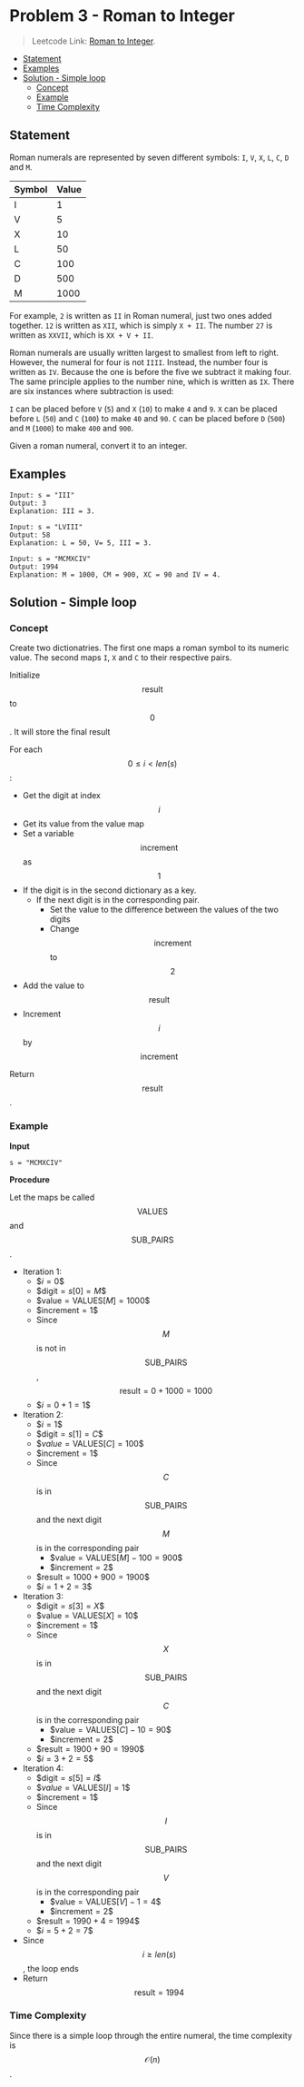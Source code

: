 # <!-- omit in toc --> Problem 3 - Roman to Integer

> Leetcode Link: [Roman to Integer](https://leetcode.com/problems/roman-to-integer/).

- [Statement](#statement)
- [Examples](#examples)
- [Solution - Simple loop](#solution---simple-loop)
  - [Concept](#concept)
  - [Example](#example)
  - [Time Complexity](#time-complexity)

## Statement

Roman numerals are represented by seven different symbols: `I`, `V`, `X`, `L`, `C`, `D` and `M`.

| Symbol | Value |
|---|---|
| I | 1 |
| V | 5 |
| X | 10 |
| L | 50 |
| C | 100 |
| D | 500 |
| M | 1000 |

For example, `2` is written as `II` in Roman numeral, just two ones added together. `12` is written as `XII`, which is simply `X + II`. The number `27` is written as `XXVII`, which is `XX + V + II`.

Roman numerals are usually written largest to smallest from left to right. However, the numeral for four is not `IIII`. Instead, the number four is written as `IV`. Because the one is before the five we subtract it making four. The same principle applies to the number nine, which is written as `IX`. There are six instances where subtraction is used:

`I` can be placed before `V` (`5`) and `X` (`10`) to make `4` and `9`.
`X` can be placed before `L` (`50`) and `C` (`100`) to make `40` and `90`.
`C` can be placed before `D` (`500`) and `M` (`1000`) to make `400` and `900`.

Given a roman numeral, convert it to an integer.

## Examples

```block
Input: s = "III"
Output: 3
Explanation: III = 3.
```

```block
Input: s = "LVIII"
Output: 58
Explanation: L = 50, V= 5, III = 3.
```

```block
Input: s = "MCMXCIV"
Output: 1994
Explanation: M = 1000, CM = 900, XC = 90 and IV = 4.
```

## Solution - Simple loop

### Concept

Create two dictionatries. The first one maps a roman symbol to its numeric value. The second maps `I`, `X` and `C` to their respective pairs.

Initialize $$\text{result}$$ to $$0$$. It will store the final result

For each $$0 \le i < len(s)$$:

- Get the digit at index $$i$$
- Get its value from the value map
- Set a variable $$\text{increment}$$ as $$1$$
- If the digit is in the second dictionary as a key.
  - If the next digit is in the corresponding pair.
    - Set the value to the difference between the values of the two digits
    - Change $$\text{increment}$$ to $$2$$
- Add the value to $$\text{result}$$
- Increment $$i$$ by $$\text{increment}$$

Return $$\text{result}$$.

### Example

**Input**

```block
s = "MCMXCIV"
```

**Procedure**

Let the maps be called $$\text{VALUES}$$ and $$\text{SUB\_PAIRS}$$.

- Iteration 1:
  - \$$i = 0$$
  - \$$\text{digit} = s[0] = M$$
  - \$$\text{value} = \text{VALUES}[M] = 1000$$
  - \$$\text{increment} = 1$$
  - Since $$M$$ is not in $$\text{SUB\_PAIRS}$$, $$\text{result} = 0 + 1000 = 1000$$
  - \$$i = 0 + 1 = 1$$
- Iteration 2:
  - \$$i = 1$$
  - \$$\text{digit} = s[1] = C$$
  - \$$value = \text{VALUES}[C] = 100$$
  - \$$\text{increment} = 1$$
  - Since $$C$$ is in $$\text{SUB\_PAIRS}$$ and the next digit $$M$$ is in the corresponding pair
    - \$$\text{value} = \text{VALUES}[M] - 100 = 900$$
    - \$$\text{increment} = 2$$
  - \$$\text{result} = 1000 + 900 = 1900$$
  - \$$i = 1 + 2 = 3$$
- Iteration 3:
  - \$$\text{digit} = s[3] = X$$
  - \$$\text{value} = \text{VALUES}[X] = 10$$
  - \$$\text{increment} = 1$$
  - Since $$X$$ is in $$\text{SUB\_PAIRS}$$ and the next digit $$C$$ is in the corresponding pair
    - \$$\text{value} = \text{VALUES}[C] - 10 = 90$$
    - \$$\text{increment} = 2$$
  - \$$\text{result} = 1900 + 90 = 1990$$
  - \$$i = 3 + 2 = 5$$
- Iteration 4:
  - \$$\text{digit} = s[5] = I$$
  - \$$value = \text{VALUES}[I] = 1$$
  - \$$\text{increment} = 1$$
  - Since $$I$$ is in $$\text{SUB\_PAIRS}$$ and the next digit $$V$$ is in the corresponding pair
    - \$$\text{value} = \text{VALUES}[V] - 1 = 4$$
    - \$$\text{increment} = 2$$
  - \$$\text{result} = 1990 + 4 = 1994$$
  - \$$i = 5 + 2 = 7$$
- Since $$i \ge len(s)$$, the loop ends
- Return $$\text{result} = 1994$$

### Time Complexity

Since there is a simple loop through the entire numeral, the time complexity is $$\mathcal{O}(n)$$.
